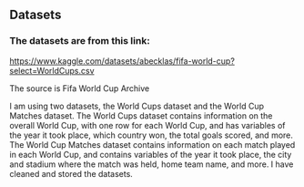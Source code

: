 ## Datasets

### The datasets are from this link:
https://www.kaggle.com/datasets/abecklas/fifa-world-cup?select=WorldCups.csv

The source is Fifa World Cup Archive

I am using two datasets, the World Cups dataset and the World Cup Matches dataset. The World Cups dataset contains information on the overall World Cup, with one row for each World Cup, and has variables of the year it took place, which country won, the total goals scored, and more. The World Cup Matches dataset contains information on each match played in each World Cup, and contains variables of the year it took place, the city and stadium where the match was held, home team name, and more. I have cleaned and stored the datasets.




